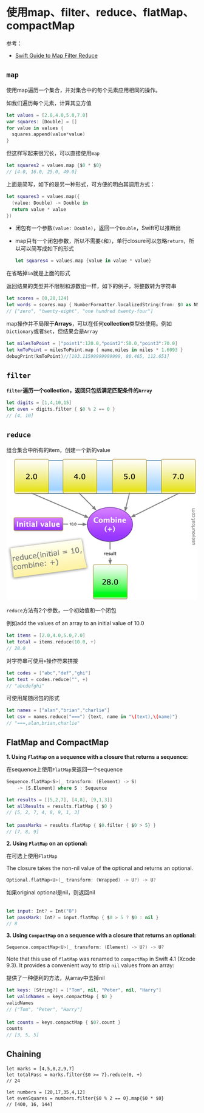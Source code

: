 # 使用map、filter、reduce、flatMap、compactMap

参考：

+ [Swift Guide to Map Filter Reduce](https://useyourloaf.com/blog/swift-guide-to-map-filter-reduce/)

## `map`

使用map遍历一个集合，并对集合中的每个元素应用相同的操作。

如我们遍历每个元素，计算其立方值

```swift
let values = [2.0,4.0,5.0,7.0]
var squares: [Double] = []
for value in values {
  squares.append(value*value)
}
```

但这样写起来很冗长，可以直接使用`map`

```swift
let squares2 = values.map {$0 * $0}
// [4.0, 16.0, 25.0, 49.0]
```

上面是简写，如下的是另一种形式，可方便的明白其调用方式：

```swift
let squares3 = values.map({
  (value: Double) -> Double in
  return value * value
})
```

+ 闭包有一个参数`(value: Double)`，返回一个`Double`，Swift可以推断出

+ map只有一个闭包参数，所以不需要`(`和`)`，单行closure可以忽略`return`，所以可以简写成如下的形式

  ```swift
  let squares4 = values.map {value in value * value}
  ```

在省略掉`in`就是上面的形式



返回结果的类型并不限制和源数组一样，如下的例子，将整数转为字符串

```swift
let scores = [0,28,124]
let words = scores.map { NumberFormatter.localizedString(from: $0 as NSNumber, number: .spellOut) }
// ["zero", "twenty-eight", "one hundred twenty-four"]
```



map操作并不局限于**Arrays**，可以在任何**collection**类型处使用。例如`Dictionary`或者`Set`，但结果会是`Array`

```swift
let milesToPoint = ["point1":120.0,"point2":50.0,"point3":70.0]
let kmToPoint = milesToPoint.map { name,miles in miles * 1.6093 }
debugPrint(kmToPoint)//[193.11599999999999, 80.465, 112.651]
```



## **`filter`**

**`filter`**遍历一个collection，返回只包括满足匹配条件的**`Array`**

```swift
let digits = [1,4,10,15]
let even = digits.filter { $0 % 2 == 0 }
// [4, 10]
```

### 

## **`reduce`**

组合集合中所有的item，创建一个新的value

![35](https://github.com/winfredzen/iOS-Basic/blob/master/Swift/images/35.png)

`reduce`方法有2个参数，一个初始值和一个闭包

例如add the values of an array to an initial value of 10.0

```swift
let items = [2.0,4.0,5.0,7.0]
let total = items.reduce(10.0, +)
// 28.0
```

对字符串可使用`+`操作符来拼接

```swift
let codes = ["abc","def","ghi"]
let text = codes.reduce("", +)
// "abcdefghi"
```

可使用尾随闭包的形式

```swift
let names = ["alan","brian","charlie"]
let csv = names.reduce("===") {text, name in "\(text),\(name)"}
// "===,alan,brian,charlie"
```



## FlatMap and CompactMap

**1. Using `FlatMap` on a sequence with a closure that returns a sequence:**

在sequence上使用`FlatMap`来返回一个sequence

```swift
Sequence.flatMap<S>(_ transform: (Element) -> S)
    -> [S.Element] where S : Sequence
```

```swift
let results = [[5,2,7], [4,8], [9,1,3]]
let allResults = results.flatMap { $0 }
// [5, 2, 7, 4, 8, 9, 1, 3]

let passMarks = results.flatMap { $0.filter { $0 > 5} }
// [7, 8, 9]
```



**2. Using `FlatMap` on an optional:**

在可选上使用`FlatMap`

The closure takes the non-nil value of the optional and returns an optional.

```swift
Optional.flatMap<U>(_ transform: (Wrapped) -> U?) -> U?
```

如果original optional是nil，则返回nil

```swift

let input: Int? = Int("8")
let passMark: Int? = input.flatMap { $0 > 5 ? $0 : nil }
// 8
```



**3. Using `CompactMap` on a sequence with a closure that returns an optional:**

```swift
Sequence.compactMap<U>(_ transform: (Element) -> U?) -> U?
```

Note that this use of `flatMap` was renamed to `compactMap` in Swift 4.1 (Xcode 9.3). It provides a convenient way to strip `nil` values from an array:

提供了一种便利的方法，从array中去掉nil

```swift
let keys: [String?] = ["Tom", nil, "Peter", nil, "Harry"]
let validNames = keys.compactMap { $0 }
validNames
// ["Tom", "Peter", "Harry"]

let counts = keys.compactMap { $0?.count }
counts
// [3, 5, 5]
```



## Chaining

```
let marks = [4,5,8,2,9,7]
let totalPass = marks.filter{$0 >= 7}.reduce(0, +)
// 24
```

```
let numbers = [20,17,35,4,12]
let evenSquares = numbers.filter{$0 % 2 == 0}.map{$0 * $0}
// [400, 16, 144]
```


